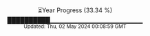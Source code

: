 <p align="center">
⏳Year Progress (33.34 %)<br>
██████████▁▁▁▁▁▁▁▁▁▁▁▁▁▁▁▁▁▁▁▁ <br>
<sub>Updated: Thu, 02 May 2024 00:08:59 GMT</sub>
</p>

